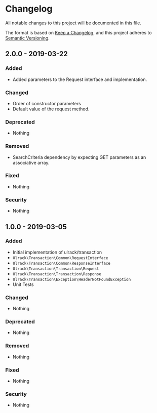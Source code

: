 # Changelog
All notable changes to this project will be documented in this file.

The format is based on [Keep a Changelog](https://keepachangelog.com/en/1.0.0/),
and this project adheres to [Semantic Versioning](https://semver.org/spec/v2.0.0.html).

## 2.0.0 - 2019-03-22
### Added
- Added parameters to the Request interface and implementation.

### Changed
- Order of constructor parameters
- Default value of the request method.

### Deprecated
- Nothing

### Removed
- SearchCriteria dependency by expecting GET parameters as an associative array.

### Fixed
- Nothing

### Security
- Nothing


## 1.0.0 - 2019-03-05
### Added
- Initial implementation of ulrack/transaction
- `Ulrack\Transaction\Common\RequestInterface`
- `Ulrack\Transaction\Common\ResponseInterface`
- `Ulrack\Transaction\Transaction\Request`
- `Ulrack\Transaction\Transaction\Response`
- `Ulrack\Transaction\Exception\HeaderNotFoundException`
- Unit Tests

### Changed
- Nothing

### Deprecated
- Nothing

### Removed
- Nothing

### Fixed
- Nothing

### Security
- Nothing

[Unreleased]: https://github.com/ulrack/transaction/compare/2.0.0...HEAD
[1.0.0]: https://github.com/ulrack/transaction/compare/1.0.0...2.0.0
